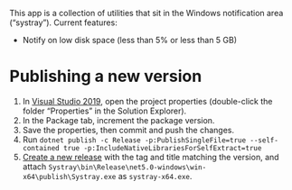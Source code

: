 This app is a collection of utilities that sit in the Windows notification area (“systray”). Current features:

* Notify on low disk space (less than 5% or less than 5 GB)

# Publishing a new version

1. In [Visual Studio 2019](https://visualstudio.microsoft.com/vs/), open the project properties (double-click the folder “Properties” in the Solution Explorer).
2. In the Package tab, increment the package version.
3. Save the properties, then commit and push the changes.
4. Run `dotnet publish -c Release -p:PublishSingleFile=true --self-contained true -p:IncludeNativeLibrariesForSelfExtract=true`
5. [Create a new release](https://github.com/fenhl/systray/releases/new) with the tag and title matching the version, and attach `Systray\bin\Release\net5.0-windows\win-x64\publish\Systray.exe` as `systray-x64.exe`.
